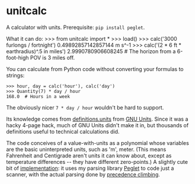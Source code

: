 unitcalc
========

A calculator with units. Prerequisite: `pip install peglet`.

What it can do:
    >>> from unitcalc import *
    >>> load()
    >>> calc('3000 furlongs / fortnight')
    0.49892857142857144 m s^-1
    >>> calc('(2 * 6 ft * earthradius)^.5 in miles')
    2.9990780906608245  # The horizon from a 6-foot-high POV is 3 miles off.

You can calculate from Python code without converting your formulas to
strings:

    >>> hour, day = calc('hour'), calc('day')
    >>> Quantity(7) * day / hour
    168.0  # Hours in a week

The obviously nicer ``7 * day / hour`` wouldn't be hard to support.

Its knowledge comes from
[definitions.units](https://github.com/darius/unitcalc/blob/master/definitions.units)
from [GNU Units](http://en.wikipedia.org/wiki/GNU_Units). Since it was
a hacky 4-page hack, much of GNU Units didn't make it in, but
thousands of definitions useful to technical calculations did.

The code conceives of a value-with-units as a polynomial whose
variables are the basic uninterpreted units, such as 'm', meter. (This
means Fahrenheit and Centigrade aren't units it can know about, except
as temperature differences -- they have different zero-points.) A
slightly cute bit of
[implementation](https://github.com/darius/unitcalc/blob/master/unitcalc.py#L134):
it uses my parsing library [Peglet](https://github.com/darius/peglet)
to code just a scanner, with the actual parsing done by [precedence
climbing](https://github.com/darius/unitcalc/blob/master/precedence_climbing.py).

